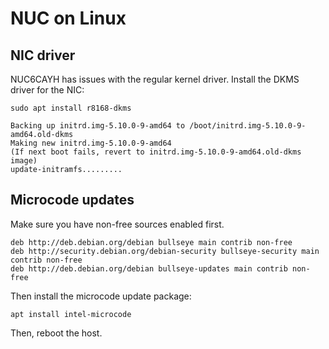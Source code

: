 # NUC on Linux

## NIC driver 

NUC6CAYH has issues with the regular kernel driver. Install the DKMS driver for the NIC: 

    sudo apt install r8168-dkms


```
Backing up initrd.img-5.10.0-9-amd64 to /boot/initrd.img-5.10.0-9-amd64.old-dkms
Making new initrd.img-5.10.0-9-amd64
(If next boot fails, revert to initrd.img-5.10.0-9-amd64.old-dkms image)
update-initramfs.........
```

## Microcode updates

Make sure you have non-free sources enabled first. 

```
deb http://deb.debian.org/debian bullseye main contrib non-free
deb http://security.debian.org/debian-security bullseye-security main contrib non-free
deb http://deb.debian.org/debian bullseye-updates main contrib non-free
```

Then install the microcode update package: 

    apt install intel-microcode

Then, reboot the host. 
